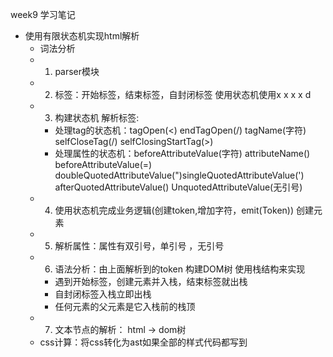week9 学习笔记

- 使用有限状态机实现html解析
    - 词法分析
    - 1. parser模块
    - 2. 标签：开始标签，结束标签，自封闭标签 使用状态机使用x x x x d
    - 3. 构建状态机 解析标签: 
        - 处理tag的状态机：tagOpen(<) endTagOpen(/) tagName(字符) selfCloseTag(/) selfClosingStartTag(>)
        - 处理属性的状态机：beforeAttributeValue(字符) attributeName() beforeAttributeValue(=) doubleQuotedAttributeValue(")singleQuotedAttributeValue(') afterQuotedAttributeValue() UnquotedAttributeValue(无引号) 
    - 4. 使用状态机完成业务逻辑(创建token,增加字符，emit(Token)) 创建元素
    - 5. 解析属性：属性有双引号，单引号 ，无引号
    - 6. 语法分析：由上面解析到的token 构建DOM树
    使用栈结构来实现
        - 遇到开始标签，创建元素并入栈，结束标签就出栈
        - 自封闭标签入栈立即出栈
        - 任何元素的父元素是它入栈前的栈顶
    - 7. 文本节点的解析：
    html -> dom树
    - css计算：将css转化为ast如果全部的样式代码都写到<style>中，就不需要css计算了。会在解析dom的过程中同步解析
    - 1. 添加调用：在遇到<style>的时候调用addCssRules()在dom元素上增加css规则，构建完dom树的token之后调用computeCSS()应用属性。
    - 2. 获取父元素序列：使用slice()复制前面生成的dom数组，再进行倒序，是因为css规则匹配是从内层往外层匹配。
    - 3. 选择器与元素匹配：使用match()来判断元素和选择器是否匹配
    - 4. match()实现：匹配三种简单选择器，class选择器(.)，id选择器(#)，tagName选择器，在元素的attributes数组中匹配选择器。
    - 5. 生成computed属性：将上面匹配到的规则写到元素computedStyle属性中
    - 6. 选择器优先级：[inline, id, class, tag],当有两条规则作用于同一个元素的时候，比较的时候从高位开始比较，高位有结果就会忽略低位。
     - 计算specificity():构建一个数组，在进行规则匹配之前根据所有的选择器属性，进行按位计算，得到每个选择器的优先级数组
     - 比较优先级compare():按位比较上一步产生的数组
     - 修改规则应用：在之前应用规则的逻辑之前加上比较的逻辑，优先级更高的覆盖。
    把css规则加到dom树中。



